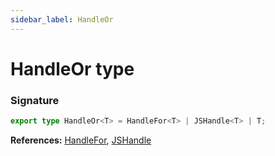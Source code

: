 ```yaml
---
sidebar_label: HandleOr
---
```


# HandleOr type

### Signature

```typescript
export type HandleOr<T> = HandleFor<T> | JSHandle<T> | T;
```

**References:** [HandleFor](./puppeteer.handlefor.md), [JSHandle](./puppeteer.jshandle.md)
